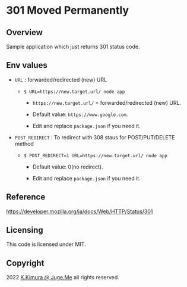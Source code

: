 # 301 Moved Permanently


## Overview

Sample application which just returns 301 status code.


## Env values

- `URL` : forwarded/redirected (new) URL

  - `$ URL=https://new.target.url/ node app`

    - `https://new.target.url/` = forwarded/redirected (new) URL.

    - Default value: `https://www.google.com`.

    - Edit and replace `package.json` if you need it.

- `POST_REDIRECT` : To redirect with 308 staus for POST/PUT/DELETE method

  - `$ POST_REDIRECT=1 URL=https://new.target.url/ node app`

    - Default value: 0(no redirect).

    - Edit and replace `package.json` if you need it.

## Reference

https://developer.mozilla.org/ja/docs/Web/HTTP/Status/301


## Licensing

This code is licensed under MIT.


## Copyright

2022  [K.Kimura @ Juge.Me](https://github.com/dotnsf) all rights reserved.
